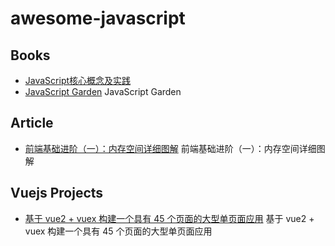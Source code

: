 # awesome-javascript

## Books
- [JavaScript核心概念及实践](http://icodeit.org/jsccp/) 
- [JavaScript Garden](http://bonsaiden.github.io/JavaScript-Garden/zh/) JavaScript Garden

## Article
- [前端基础进阶（一）：内存空间详细图解](http://www.jianshu.com/p/996671d4dcc4) 前端基础进阶（一）：内存空间详细图解

## Vuejs Projects
- [基于 vue2 + vuex 构建一个具有 45 个页面的大型单页面应用](https://github.com/bailicangdu/vue2-elm) 基于 vue2 + vuex 构建一个具有 45 个页面的大型单页面应用
